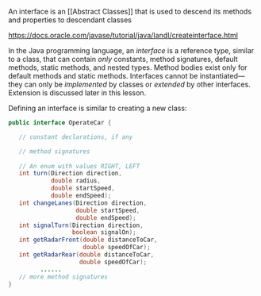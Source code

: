 An interface is an [[Abstract Classes]] that is used to descend its methods and properties to descendant classes

https://docs.oracle.com/javase/tutorial/java/IandI/createinterface.html

In the Java programming language, an _interface_ is a reference type, similar to a class, that can contain _only_ constants, method signatures, default methods, static methods, and nested types. Method bodies exist only for default methods and static methods. Interfaces cannot be instantiated—they can only be _implemented_ by classes or _extended_ by other interfaces. Extension is discussed later in this lesson.

Defining an interface is similar to creating a new class:

```Java
public interface OperateCar {

   // constant declarations, if any

   // method signatures
   
   // An enum with values RIGHT, LEFT
   int turn(Direction direction,
            double radius,
            double startSpeed,
            double endSpeed);
   int changeLanes(Direction direction,
                   double startSpeed,
                   double endSpeed);
   int signalTurn(Direction direction,
                  boolean signalOn);
   int getRadarFront(double distanceToCar,
                     double speedOfCar);
   int getRadarRear(double distanceToCar,
                    double speedOfCar);
         ......
   // more method signatures
}
```